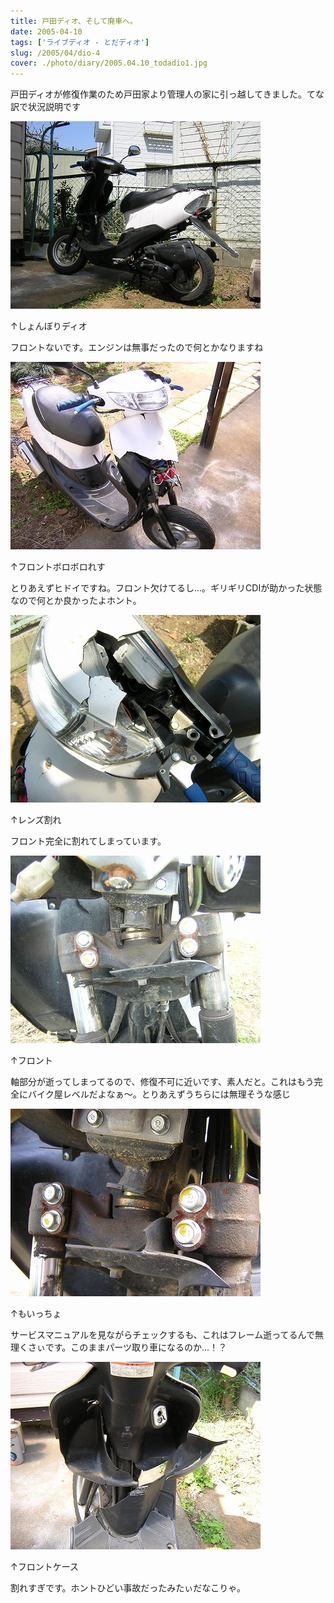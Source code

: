 ```yaml
---
title: 戸田ディオ、そして廃車へ。
date: 2005-04-10
tags: ['ライブディオ - とだディオ']
slug: /2005/04/dio-4
cover: ./photo/diary/2005.04.10_todadio1.jpg
---
```



<p class="sentence spacing10">戸田ディオが修復作業のため戸田家より管理人の家に引っ越してきました。てな訳で状況説明です</p>
<div class="center spacing"><img class="img-fluid" src="./photo/diary/2005.04.10_todadio1.jpg" alt=""></div>
<p class="sentence">↑しょんぼりディオ</p>
<p class="sentence spacing10">フロントないです。エンジンは無事だったので何とかなりますね</p>
<div class="center spacing"><img class="img-fluid" src="./photo/diary/2005.04.10_todadio2.jpg" alt=""></div>
<p class="sentence">↑フロントボロボロれす</p>
<p class="sentence spacing10">とりあえずヒドイですね。フロント欠けてるし...。ギリギリCDIが助かった状態なので何とか良かったよホント。</p>
<div class="center spacing"><img class="img-fluid" src="./photo/diary/2005.04.10_todadio3.jpg" alt=""></div>
<p class="sentence">↑レンズ割れ</p>
<p class="sentence spacing10">フロント完全に割れてしまっています。</p>
<div class="center spacing"><img class="img-fluid" src="./photo/diary/2005.04.10_todadio4.jpg" alt=""></div>
<p class="sentence">↑フロント</p>
<p class="sentence spacing10">軸部分が逝ってしまってるので、修復不可に近いです、素人だと。これはもう完全にバイク屋レベルだよなぁ～。とりあえずうちらには無理そうな感じ</p>
<div class="center spacing"><img class="img-fluid" src="./photo/diary/2005.04.10_todadio5.jpg" alt=""></div>
<p class="sentence">↑もいっちょ</p>
<p class="sentence spacing10">サービスマニュアルを見ながらチェックするも、これはフレーム逝ってるんで無理くさぃです。このままパーツ取り車になるのか...！？</p>
<div class="center spacing"><img class="img-fluid" src="./photo/diary/2005.04.10_todadio6.jpg" alt=""></div>
<p class="sentence">↑フロントケース</p>
<p class="sentence spacing10">割れすぎです。ホントひどい事故だったみたぃだなこりゃ。</p>
